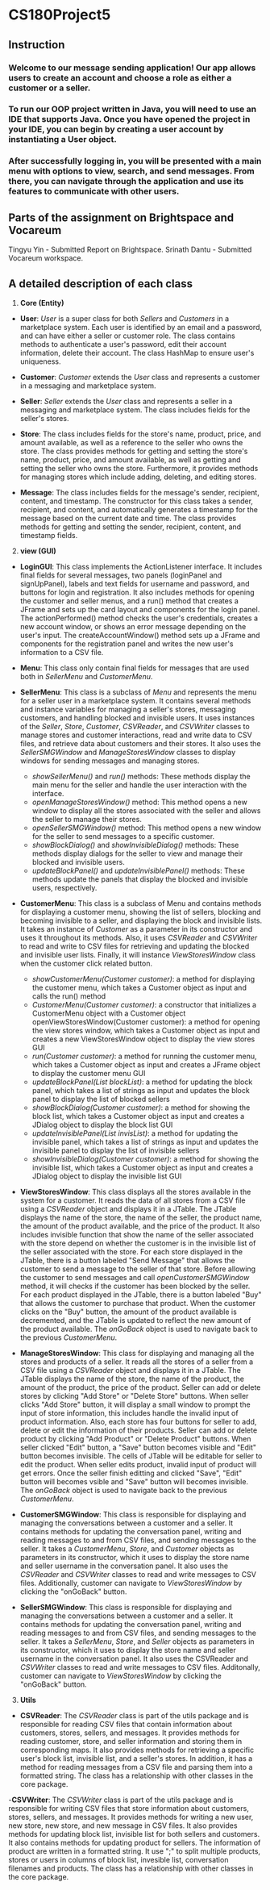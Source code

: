 # CS180Project5

## Instruction

### Welcome to our message sending application! Our app allows users to create an account and choose a role as either a customer or a seller.

### To run our OOP project written in Java, you will need to use an IDE that supports Java. Once you have opened the project in your IDE, you can begin by creating a user account by instantiating a User object.

### After successfully logging in, you will be presented with a main menu with options to view, search, and send messages. From there, you can navigate through the application and use its features to communicate with other users.

## Parts of the assignment on Brightspace and Vocareum
Tingyu Yin - Submitted Report on Brightspace. Srinath Dantu - Submitted Vocareum workspace.

## A detailed description of each class

1. **Core (Entity)**

  - **User**: *User* is a super class for both *Sellers* and *Customers* in a marketplace system. Each user is identified by an email and a password, and can have either a seller or customer role. The class contains methods to authenticate a user's password, edit their account information, delete their account. The class HashMap to ensure user's uniqueness.

  - **Customer**: *Customer* extends the *User* class and represents a customer in a messaging and marketplace system.

  - **Seller**: *Seller* extends the *User* class and represents a seller in a messaging and marketplace system. The class includes fields for the seller's stores.

  - **Store**: The class includes fields for the store's name, product, price, and amount available, as well as a reference to the seller who owns the store. The class provides methods for getting and setting the store's name, product, price, and amount available, as well as getting and setting the seller who owns the store. Furthermore, it provides methods for managing stores which include adding, deleting, and editing stores.

  - **Message**: The class includes fields for the message's sender, recipient, content, and timestamp. The constructor for this class takes a sender, recipient, and content, and automatically generates a timestamp for the message based on the current date and time. The class provides methods for getting and setting the sender, recipient, content, and timestamp fields.

2. **view (GUI)**

  - **LoginGUI**: This class implements the ActionListener interface. It includes final fields for several messages, two panels (loginPanel and signUpPanel), labels and text fields for username and password, and buttons for login and registration. It also includes methods for opening the customer and seller menus, and a run() method that creates a JFrame and sets up the card layout and components for the login panel. The actionPerformed() method checks the user's credentials, creates a new account window, or shows an error message depending on the user's input. The createAccountWindow() method sets up a JFrame and components for the registration panel and writes the new user's information to a CSV file.
  
  - **Menu**: This class only contain final fields for messages that are used both in *SellerMenu* and *CustomerMenu*.
  
  - **SellerMenu**: This class is a subclass of *Menu* and represents the menu for a seller user in a marketplace system. It contains several methods and instance variables for managing a seller's stores, messaging customers, and handling blocked and invisible users. It uses instances of the *Seller*, *Store*, *Customer*, *CSVReader*, and *CSVWriter* classes to manage stores and customer interactions, read and write data to CSV files, and retrieve data about customers and their stores. It also uses the *SellerSMGWindow* and *ManageStoresWindow* classes to display windows for sending messages and managing stores.
    + *showSellerMenu()* and *run()* methods: These methods display the main menu for the seller and handle the user interaction with the interface.
    + *openManageStoresWindow()* method: This method opens a new window to display all the stores associated with the seller and allows the seller to manage their stores.
    + *openSellerSMGWindow()* method: This method opens a new window for the seller to send messages to a specific customer.
    + *showBlockDialog()* and *showInvisibleDialog()* methods: These methods display dialogs for the seller to view and manage their blocked and invisible users.
    + *updateBlockPanel()* and *updateInvisiblePanel()* methods: These methods update the panels that display the blocked and invisible users, respectively.
  
  - **CustomerMenu**: This class is a subclass of Menu and contains methods for displaying a customer menu, showing the list of sellers, blocking and becoming invisible to a seller, and displaying the block and invisible lists. It takes an instance of *Customer* as a parameter in its constructor and uses it throughout its methods. Also, it uses *CSVReader* and *CSVWriter* to read and write to CSV files for retrieving and updating the blocked and invisible user lists. Finally, it will instance *ViewStoresWindow* class when the customer click related button.
    + *showCustomerMenu(Customer customer)*: a method for displaying the customer menu, which takes a Customer object as input and calls the run() method
    + *CustomerMenu(Customer customer)*: a constructor that initializes a CustomerMenu object with a Customer object
openViewStoresWindow(Customer customer): a method for opening the view stores window, which takes a Customer object as input and creates a new ViewStoresWindow object to display the view stores GUI
    + *run(Customer customer)*: a method for running the customer menu, which takes a Customer object as input and creates a JFrame object to display the customer menu GUI
    + *updateBlockPanel(List<String> blockList)*: a method for updating the block panel, which takes a list of strings as input and updates the block panel to display the list of blocked sellers
    + *showBlockDialog(Customer customer)*: a method for showing the block list, which takes a Customer object as input and creates a JDialog object to display the block list GUI
    + *updateInvisiblePanel(List<String> invisList)*: a method for updating the invisible panel, which takes a list of strings as input and updates the invisible panel to display the list of invisible sellers
    + *showInvisibleDialog(Customer customer)*: a method for showing the invisible list, which takes a Customer object as input and creates a JDialog object to display the invisible list GUI

  
  - **ViewStoresWindow**: This class displays all the stores available in the system for a customer. It reads the data of all stores from a CSV file using a *CSVReader* object and displays it in a JTable. The JTable displays the name of the store, the name of the seller, the product name, the amount of the product available, and the price of the product. It also includes invisible function that show the name of the seller associated with the store depend on whether the customer is in the invisible list of the seller associated with the store. For each store displayed in the JTable, there is a button labeled "Send Message" that allows the customer to send a message to the seller of that store. Before allowing the customer to send messages and call *openCustomerSMGWindow* method, it will checks if the customer has been blocked by the seller. For each product displayed in the JTable, there is a button labeled "Buy" that allows the customer to purchase that product. When the customer clicks on the "Buy" button, the amount of the product available is decremented, and the JTable is updated to reflect the new amount of the product available. The *onGoBack* object is used to navigate back to the previous *CustomerMenu*.
  
  - **ManageStoresWindow**: This class for displaying and managing all the stores and products of a seller. It reads all the stores of a seller from a CSV file using a *CSVReader* object and displays it in a JTable. The JTable displays the name of the store, the name of the product, the amount of the product, the price of the product. Seller can add or delete stores by clicking "Add Store" or "Delete Store" buttons. When seller clicks "Add Store" button, it will display a small window to prompt the input of store information, this includes handle the invalid input of product information. Also, each store has four buttons for seller to add, delete or edit the information of their products. Seller can add or delete product by clicking "Add Product" or "Delete Product" buttons. When seller clicked "Edit" button, a "Save" button becomes visible and "Edit" button becomes invisible. The cells of JTable will be editable for seller to edit the product. When seller edits product, invalid input of product will get errors. Once the seller finish editting and clicked "Save", "Edit" button will becomes vsible and "Save" button will becomes invisible. The *onGoBack* object is used to navigate back to the previous *CustomerMenu*.

  - **CustomerSMGWindow**: This class is responsible for displaying and managing the conversations between a customer and a seller. It contains methods for updating the conversation panel, writing and reading messages to and from CSV files, and sending messages to the seller. It takes a *CustomerMenu*, *Store*, and *Customer* objects as parameters in its constructor, which it uses to display the store name and seller username in the conversation panel. It also uses the *CSVReader* and *CSVWriter* classes to read and write messages to CSV files. Additionally, customer can navigate to *ViewStoresWindow* by clicking the "onGoBack" button.
  
  - **SellerSMGWindow**: This class is responsible for displaying and managing the conversations between a customer and a seller. It contains methods for updating the conversation panel, writing and reading messages to and from CSV files, and sending messages to the seller. It takes a *SellerMenu*, *Store*, and *Seller* objects as parameters in its constructor, which it uses to display the store name and seller username in the conversation panel. It also uses the CSVReader and *CSVWriter* classes to read and write messages to CSV files. Additonally, customer can navigate to *ViewStoresWindow* by clicking the "onGoBack" button.

3. **Utils**
  
  - **CSVReader**: The *CSVReader* class is part of the utils package and is responsible for reading CSV files that contain information about customers, stores, sellers, and messages. It provides methods for reading customer, store, and seller information and storing them in corresponding maps. It also provides methods for retrieving a specific user's block list, invisible list, and a seller's stores. In addition, it has a method for reading messages from a CSV file and parsing them into a formatted string. The class has a relationship with other classes in the core package.
  
  -**CSVWriter**: The *CSVWriter* class is part of the utils package and is responsible for writing CSV files that store information about customers, stores, sellers, and messages. It provides methods for writing a new user, new store, new store, and new message in CSV files. It also provides methods for updating block list, invisible list for both sellers and customers. It also contains methods for updating product for sellers. The information of product are written in a formatted string. It use ";" to split multiple products, stores or users in columns of block list, invesible list, conversation filenames and products. The class has a relationship with other classes in the core package.
  



